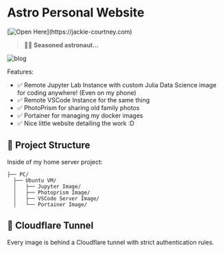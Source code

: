 # Astro Personal Website


[![Open Here]([https://developer.stackblitz.com/img/open_in_stackblitz.svg](https://bluemoji.io/cdn-proxy/646218c67da47160c64a84d5/66b3e5d0c2ab246786ca1d5e_86.png))](https://jackie-courtney.com)


> 🧑‍🚀 **Seasoned astronaut...** 

![blog](https://github.com/withastro/astro/assets/2244813/ff10799f-a816-4703-b967-c78997e8323d)

Features:

- ✅ Remote Jupyter Lab Instance with custom Julia Data Science image for coding anywhere! (Even on my phone)
- ✅ Remote VSCode Instance for the same thing
- ✅ PhotoPrism for sharing old family photos
- ✅ Portainer for managing my docker images
- ✅ Nice little website detailing the work :D

## 🚀 Project Structure

Inside of my home server project:

```text
├── PC/  
  ├── Ubuntu VM/
  │   ├── Jupyter Image/
  │   ├── Photoprism Image/
  │   ├── VSCode Server Image/
  │   └── Portainer Image/
```

## 🧞 Cloudflare Tunnel

Every image is behind a Cloudflare tunnel with strict authentication rules.

